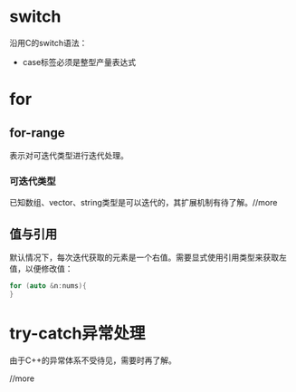 # switch

沿用C的switch语法：

- case标签必须是整型产量表达式

# for

## for-range

表示对可迭代类型进行迭代处理。

### 可迭代类型

已知数组、vector、string类型是可以迭代的，其扩展机制有待了解。//more

## 值与引用

默认情况下，每次迭代获取的元素是一个右值。需要显式使用引用类型来获取左值，以便修改值：

```c++
for (auto &n:nums){
}
```

# try-catch异常处理

由于C++的异常体系不受待见，需要时再了解。

//more
